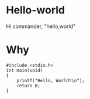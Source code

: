 # Hello-world
Hi commander, "hello,world"

# Why
```
#include <stdio.h>
int main(void)
{
    printf("Hello, World!\n");
    return 0;
}
```
